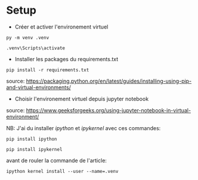 # Setup

- Créer et activer l'environement virtuel

`py -m venv .venv`

`.venv\Scripts\activate`

- Installer les packages du requirements.txt

`pip install -r requirements.txt`

source: https://packaging.python.org/en/latest/guides/installing-using-pip-and-virtual-environments/

- Choisir l'environement virtuel depuis jupyter notebook

source: https://www.geeksforgeeks.org/using-jupyter-notebook-in-virtual-environment/

NB: J'ai du installer _ipython_ et _ipykernel_ avec ces commandes:

`pip install ipython`

`pip install ipykernel`

avant de rouler la commande de l'article:

`ipython kernel install --user --name=.venv`




